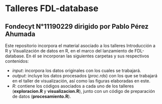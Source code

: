 # Talleres FDL-database

## Fondecyt N°11190229 dirigido por Pablo Pérez Ahumada

Este repositorio incorpora el material asociado a los talleres Introducción a R y Visualización de datos en R, en el marco del lanzamiento de FDL-database. En él se incorporan las siguientes carpetas y sus respectivos contenidos: 

- *input*: incorpora los datos originales con los cuales se trabajará. 
- *output*: incluye los datos procesados (*proc.rds*) con los que se trabajará en el taller de visualización, así como las figuras elaboradas en este. 
- *R*: contiene los códigos asociados a cada uno de los talleres (**exploracion.R** y **visualizacion.R**), junto con un código de preparación de datos (**procesamiento.R**). 
